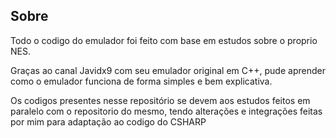 ## Sobre
Todo o codigo do emulador foi feito com base em estudos sobre o proprio NES.

Graças ao canal Javidx9 com seu emulador original em C++, pude aprender como o emulador funciona de forma simples e bem explicativa.

Os codigos presentes nesse repositório se devem aos estudos feitos em paralelo com o repositorio do mesmo, tendo alterações e integrações feitas por mim para adaptação ao codigo do CSHARP
